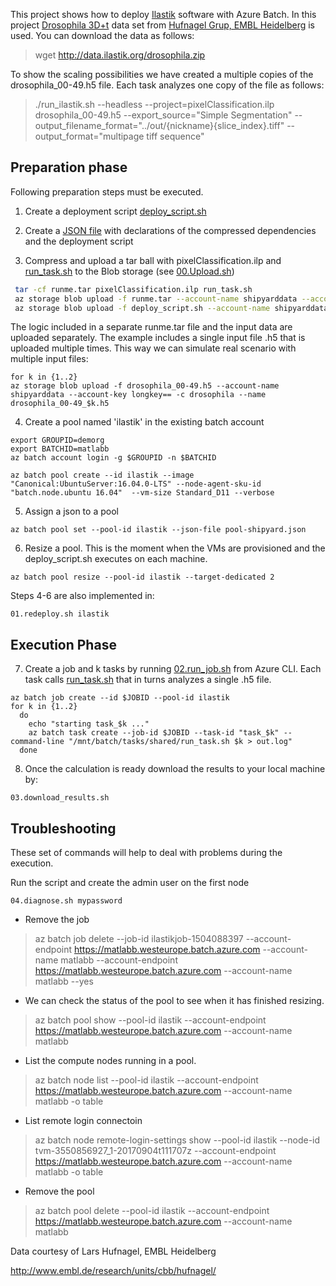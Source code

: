 This project shows how to deploy [Ilastik](http://ilastik.org/download.html) software with Azure Batch.
In this project [Drosophila 3D+t](http://data.ilastik.org/drosophila.zip) data set from [Hufnagel Grup, EMBL Heidelberg](http://www.embl.de/research/units/cbb/hufnagel/) is used. 
You can download the data as follows:
> wget http://data.ilastik.org/drosophila.zip

To show the scaling possibilities we have created a multiple copies of the drosophila_00-49.h5 file. Each task analyzes one copy of the file as follows:

> ./run_ilastik.sh --headless --project=pixelClassification.ilp drosophila_00-49.h5 --export_source="Simple Segmentation" --output_filename_format="../out/{nickname}{slice_index}.tiff" --output_format="multipage tiff sequence"

## Preparation phase

Following preparation steps must be executed.

1. Create a deployment script [deploy_script.sh](https://github.com/lmiroslaw/azure-batch-ilastik/blob/master/deploy_script.sh)

2. Create a [JSON file](https://github.com/lmiroslaw/azure-batch-ilastik/blob/master/pool-shipyard.json) with declarations of the compressed dependencies and the deployment script 
3. Compress and upload a tar ball with  pixelClassification.ilp and [run_task.sh](https://github.com/lmiroslaw/azure-batch-ilastik/blob/master/run_task.sh) to the Blob storage (see [00.Upload.sh](https://github.com/lmiroslaw/azure-batch-ilastik/blob/master/00.Upload.sh))

```bash
 tar -cf runme.tar pixelClassification.ilp run_task.sh
 az storage blob upload -f runme.tar --account-name shipyarddata --account-key longkey== -c drosophila --name runme.tar
 az storage blob upload -f deploy_script.sh --account-name shipyarddata --account-key longkey== -c drosophila --name deploy_script.sh
```
The logic included in a separate runme.tar file and the input data are uploaded separately. The example includes a single input file .h5 that is uploaded multiple times. This way we can simulate real scenario with multiple input files: 

```
for k in {1..2}
az storage blob upload -f drosophila_00-49.h5 --account-name shipyarddata --account-key longkey== -c drosophila --name drosophila_00-49_$k.h5
```

4. Create a pool named 'ilastik' in the existing batch account
```
export GROUPID=demorg
export BATCHID=matlabb
az batch account login -g $GROUPID -n $BATCHID

az batch pool create --id ilastik --image "Canonical:UbuntuServer:16.04.0-LTS" --node-agent-sku-id "batch.node.ubuntu 16.04"  --vm-size Standard_D11 --verbose
```

5. Assign a json to a pool
```
az batch pool set --pool-id ilastik --json-file pool-shipyard.json 
```

6. Resize a pool. This is the moment when the VMs are provisioned and the deploy_script.sh executes on each machine.
```
az batch pool resize --pool-id ilastik --target-dedicated 2 
```
Steps 4-6 are also implemented in:  

```
01.redeploy.sh ilastik
```

## Execution Phase

7. Create a job and k tasks by running [02.run_job.sh](https://github.com/lmiroslaw/azure-batch-ilastik/blob/master/02.run_job.sh) from Azure CLI. Each task calls [run_task.sh](https://github.com/lmiroslaw/azure-batch-ilastik/blob/master/run_task.sh) that in turns analyzes a single .h5 file.
```
az batch job create --id $JOBID --pool-id ilastik 
for k in {1..2} 
  do 
    echo "starting task_$k ..."
    az batch task create --job-id $JOBID --task-id "task_$k" --command-line "/mnt/batch/tasks/shared/run_task.sh $k > out.log"
  done

```

8. Once the calculation is ready download the results to your local machine by:
```
03.download_results.sh
```

## Troubleshooting

These set of commands will help to deal with problems during the execution.

Run the script and create the admin user on the first node
```
04.diagnose.sh mypassword
```

* Remove the job
> az batch job delete  --job-id ilastikjob-1504088397  --account-endpoint https://matlabb.westeurope.batch.azure.com --account-name matlabb --account-endpoint https://matlabb.westeurope.batch.azure.com --account-name matlabb --yes

* We can check the status of the pool to see when it has finished resizing.
> az batch pool show --pool-id ilastik  --account-endpoint https://matlabb.westeurope.batch.azure.com --account-name matlabb

* List the compute nodes running in a pool.
> az batch node list --pool-id ilastik --account-endpoint https://matlabb.westeurope.batch.azure.com --account-name matlabb -o table

* List remote login connectoin
> az batch node remote-login-settings show --pool-id ilastik --node-id tvm-3550856927_1-20170904t111707z --account-endpoint https://matlabb.westeurope.batch.azure.com --account-name matlabb -o table

* Remove the pool
> az batch pool delete --pool-id ilastik  --account-endpoint https://matlabb.westeurope.batch.azure.com --account-name matlabb


Data courtesy of Lars Hufnagel, EMBL Heidelberg

http://www.embl.de/research/units/cbb/hufnagel/
